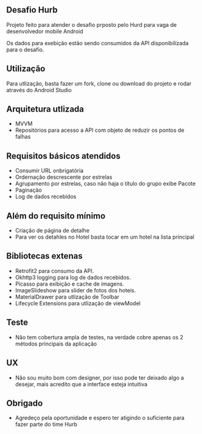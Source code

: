 ## Desafio Hurb

Projeto feito para atender o desafio prposto pelo Hurd para vaga de desenvolvedor mobile Android

Os dados para exebição estão sendo consumidos da API disponibilizada para o desafio.

## Utilização
Para utlização, basta fazer um fork, clone ou download do projeto e rodar através do Android Studio

## Arquitetura utlizada

* MVVM
* Repositórios para acesso a API com objeto de reduzir os pontos de falhas

## Requisitos básicos atendidos

* Consumir URL onbrigatória
* Ordernação descrescente por estrelas
* Agrupamento por estrelas, caso não haja o título do grupo exibe Pacote
* Paginação
* Log de dados recebidos


## Além do requisito mínimo

* Criação de página de detalhe
* Para ver os detahles no Hotel basta tocar em um hotel na lista principal

## Bibliotecas extenas

* Retrofit2 para consumo da API.
* Okhttp3 logging para log de dados recebidos.
* Picasso para exibição e cache de imagens.
* ImageSlideshow para slider de fotos dos hoteis.
* MaterialDrawer para utlização de Toolbar
* Lifecycle Extensions para utlização de viewModel


## Teste
* Não tem cobertura ampla de testes, na verdade cobre apenas os 2 métodos principais da aplicação

## UX
* Não sou muito bom com designer, por isso pode ter deixado algo a desejar, mais acredito que a interface esteja intuitiva


## Obrigado
* Agredeço pela oportunidade e espero ter atigindo o suficiente para fazer parte do time Hurb